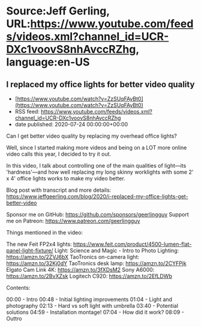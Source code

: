 # Source:Jeff Gerling, URL:https://www.youtube.com/feeds/videos.xml?channel_id=UCR-DXc1voovS8nhAvccRZhg, language:en-US

## I replaced my office lights for better video quality
 - [https://www.youtube.com/watch?v=ZzSUqFAyBt0](https://www.youtube.com/watch?v=ZzSUqFAyBt0)
 - RSS feed: https://www.youtube.com/feeds/videos.xml?channel_id=UCR-DXc1voovS8nhAvccRZhg
 - date published: 2020-07-24 00:00:00+00:00

Can I get better video quality by replacing my overhead office lights?

Well, since I started making more videos and being on a LOT more online video calls this year, I decided to try it out.

In this video, I talk about controlling one of the main qualities of light—its 'hardness'—and how well replacing my long skinny worklights with some 2' x 4' office lights works to make my video better.

Blog post with transcript and more details: https://www.jeffgeerling.com/blog/2020/i-replaced-my-office-lights-get-better-video

Sponsor me on GitHub: https://github.com/sponsors/geerlingguy
Support me on Patreon: https://www.patreon.com/geerlingguy

Things mentioned in the video:

The new Feit FP2x4 lights: https://www.feit.com/product/4500-lumen-flat-panel-light-fixture/
Light: Science and Magic - Intro to Photo Lighting: https://amzn.to/2ZVJ6bX
TaoTronics on-camera light: https://amzn.to/32Kj0dY
TaoTronics desk lamp: https://amzn.to/2CYFPjk
Elgato Cam Link 4K: https://amzn.to/3fXDsM2
Sony A6000: https://amzn.to/2BvXZsk
Logitech C920: https://amzn.to/2EfLDWb

Contents:

00:00 - Intro
00:48 - Initial lighting improvements
01:04 - Light and photography
02:13 - Hard vs soft light with umbrella
03:40 - Potential solutions
04:59 - Installation montage!
07:04 - How did it work?
08:09 - Outtro


